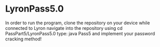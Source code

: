 # LyronPass5.0
In order to run the program, clone the repository on your device while connected to Lyron navigate into the repository using cd PassPart5/LyronPass5.0 type: java Pass5 and implement your password cracking method!
